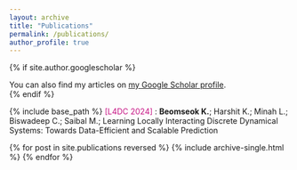 ```yaml
---
layout: archive
title: "Publications"
permalink: /publications/
author_profile: true
---
```


{% if site.author.googlescholar %}
  <div class="wordwrap">You can also find my articles on <a href="https://scholar.google.com/citations?user=kbqaf1EAAAAJ&hl=en">my Google Scholar profile</a>.</div>
{% endif %}

{% include base_path %}
<span style="color:MediumVioletRed">[L4DC 2024] </span> : **Beomseok K.**; Harshit K.; Minah L.; Biswadeep C.; Saibal M.; Learning Locally Interacting Discrete Dynamical Systems: Towards Data-Efficient and Scalable Prediction

{% for post in site.publications reversed %}
  {% include archive-single.html %}
{% endfor %}

